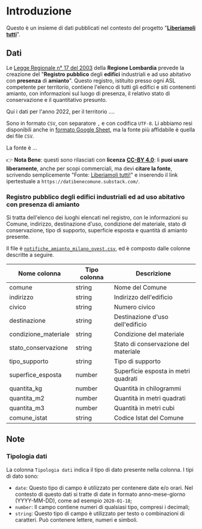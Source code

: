 # Introduzione

Questo è un insieme di dati pubblicati nel contesto del progetto "[**Liberiamoli tutti**](https://datibenecomune.substack.com/about)".

## Dati

Le [Legge Regionale n° 17 del 2003](https://normelombardia.consiglio.regione.lombardia.it/NormeLombardia/Accessibile/main.aspx?exp_coll=lr002003092900017&view=showdoc&iddoc=lr002003092900017&selnode=lr002003092900017) della **Regione Lombardia** prevede la creazione del "**Registro** **pubblico** degli **edifici** industriali e ad uso abitativo con **presenza** di **amianto**". Questo registro, istituito presso ogni ASL competente per territorio, contiene l'elenco di tutti gli edifici e siti contenenti amianto, con informazioni sul luogo di presenza, il relativo stato di conservazione e il quantitativo presunto.<br>

Qui i dati per l'anno 2022, per il territorio ....

Sono in formato `CSV`, con separatore `,` e con codifica `UTF-8`. Li abbiamo resi disponibili anche in [formato Google Sheet](https://docs.google.com/spreadsheets/d/1dNlByw2cMoqGorp4zPN6OULtG_jVRCe5xpl0YdKJxFE/edit?usp=sharing), ma la fonte più affidabile è quella dei file `CSV`.

La fonte è ...

👉 **Nota Bene**: questi sono rilasciati con **licenza** [**CC-BY 4.0**](https://creativecommons.org/licenses/by/4.0/deed.it): li **puoi usare liberamente**, anche per scopi commerciali, ma devi **citare la fonte**, scrivendo semplicemente "Fonte: [Liberiamoli tutti!](https://datibenecomune.substack.com/)" e inserendo il link ipertestuale a `https://datibenecomune.substack.com/`.

### Registro pubblico degli edifici industriali ed ad uso abitativo con presenza di amianto

Si tratta dell'elenco dei luoghi elencati nel registro, con le informazioni su Comune, indirizzo, destinazione d'uso, condizione del materiale, stato di conservazione, tipo di supporto, superficie esposta e quantità di amianto presente.

Il file è [`notifiche_amianto_milano_ovest.csv`](./dati/notifiche_amianto_milano_ovest.csv), ed è composto dalle colonne descritte a seguire.

| Nome colonna | Tipo colonna | Descrizione |
| --- | --- | --- |
| comune | string | Nome del Comune |
| indirizzo | string | Indirizzo dell'edificio |
| civico | string | Numero civico |
| destinazione | string | Destinazione d'uso dell'edificio |
| condizione_materiale | string | Condizione del materiale |
| stato_conservazione | string | Stato di conservazione del materiale |
| tipo_supporto | string | Tipo di supporto |
| superfice_esposta | number | Superficie esposta in metri quadrati |
| quantita_kg | number | Quantità in chilogrammi |
| quantita_m2 | number | Quantità in metri quadrati |
| quantita_m3 | number | Quantità in metri cubi |
| comune_istat | string | Codice Istat del Comune |

## Note

### Tipologia dati

La colonna `Tipologia dati` indica il tipo di dato presente nella colonna. I tipi di dato sono:

- `date`: Questo tipo di campo è utilizzato per contenere date e/o orari. Nel contesto di questo dati si tratte di date in formato anno-mese-giorno (YYYY-MM-DD), come ad esempio `2020-01-18`;
- `number`: Il campo contiene numeri di qualsiasi tipo, compresi i decimali;
- `string`: Questo tipo di campo è utilizzato per testo o combinazioni di caratteri. Può contenere lettere, numeri e simboli.
